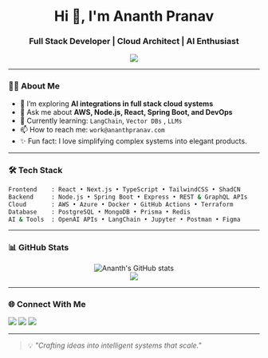 <h1 align="center">Hi 👋, I'm Ananth Pranav</h1>
<h3 align="center">Full Stack Developer | Cloud Architect | AI Enthusiast</h3>

<p align="center">
  <img src="https://readme-typing-svg.herokuapp.com/?lines=Code.+Deploy.+Repeat.;Cloud-native+Builder;AI-powered+Thinker&center=true&width=500&height=45">
</p>

---

### 👨‍💻 About Me

- 🌱 I’m exploring **AI integrations in full stack cloud systems**  
- 💬 Ask me about **AWS, Node.js, React, Spring Boot, and DevOps**  
- 🧠 Currently learning: `LangChain`, `Vector DBs` , `LLMs`
- 📫 How to reach me: `work@ananthpranav.com`  
- ✨ Fun fact: I love simplifying complex systems into elegant products.

---

### 🛠️ Tech Stack

```bash
Frontend    : React • Next.js • TypeScript • TailwindCSS • ShadCN  
Backend     : Node.js • Spring Boot • Express • REST & GraphQL APIs  
Cloud       : AWS • Azure • Docker • GitHub Actions • Terraform  
Database    : PostgreSQL • MongoDB • Prisma • Redis  
AI & Tools  : OpenAI APIs • LangChain • Jupyter • Postman • Figma
```

---

### 📊 GitHub Stats

<p align="center">
  <img src="https://github-readme-stats.vercel.app/api?username=ananthpranav&show_icons=true&theme=radical" alt="Ananth's GitHub stats"/>
  <br />
  <img src="https://streak-stats.demolab.com/?user=ananthpranav&theme=radical" />
</p>

---

### 🌐 Connect With Me

<p>
  <a href="mailto:work@ananthpranav.com"><img src="https://img.shields.io/badge/Email-%23D14836?style=for-the-badge&logo=gmail&logoColor=white"/></a>
  <a href="https://www.linkedin.com/in/ananthpranav"><img src="https://img.shields.io/badge/LinkedIn-%230077B5?style=for-the-badge&logo=linkedin&logoColor=white"/></a>
  <a href="https://github.com/ananthpranav"><img src="https://img.shields.io/badge/GitHub-%23121011?style=for-the-badge&logo=github&logoColor=white"/></a>
</p>

---

> 💡 *"Crafting ideas into intelligent systems that scale."*
